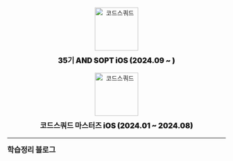 <div style="text-align: center; margin-top: 20px;">
  <div>
    <img src="https://github.com/user-attachments/assets/c2bafadf-d167-40db-9329-61491b37ebe2" alt="코드스쿼드" width="100">
  </div>
  
  <p style="font-weight: 900; font-size: 1.2em; margin-top: 10px;">
    35기 AND SOPT iOS (2024.09 ~ )
  
  <div>
    <img src="https://github.com/user-attachments/assets/cab3a2aa-1096-4619-82c6-fb18000f58ab" alt="코드스쿼드" width="100">
  </div>
  
  <p style="font-weight: 900; font-size: 1.2em; margin-top: 10px;">
    코드스쿼드 마스터즈 iOS (2024.01 ~ 2024.08)
  </p>
  
  
</div>

--- 

<p style="font-weight: 900; font-size: 1.2em; margin-top: 10px;">
    <a href="https://joho.tistory.com/" target="_blank" style="text-decoration: none; color: inherit;">
      학습정리 블로그
    </a>
</p>
<!--   <img src="https://capsule-render.vercel.app/api?type=waving&color=bef7b7&height=150&section=header&text=Hello&nbsp;&nbsp;&nbsp;🍎!&fontSize=60&fontColor=ffffff"/> -->

